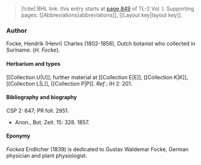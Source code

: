 > [!cite] BHL link: this entry starts at [page 849](https://www.biodiversitylibrary.org/item/103414#page/897/mode/1up) of TL-2 Vol. I.
> Supporting pages: [[Abbreviations|abbreviations]], [[Layout key|layout key]].

### Author

Focke, Hendrik (Henri) Charles (1802-1856), Dutch botanist who collected in Suriname. (*H. Focke*).

#### Herbarium and types

[[Collection U|U]]; further material at [[Collection E|E]], [[Collection K|K]], [[Collection L|L]], [[Collection P|P]].
*Ref*.: IH 2: 201.

#### Bibliography and biography

CSP 2: 647; PR foll. 2951.
- Anon., Bot. Zeit. 15: 328. 1857.

#### Eponymy

*Fockea* Endlicher (1839) is dedicated to Gustav Waldemar Focke, German physician and plant physiologist.

